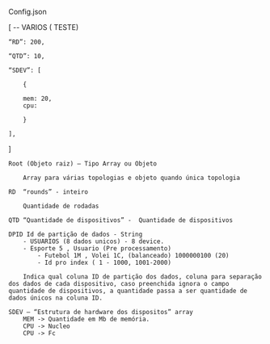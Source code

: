 Config.json 

[ -- VARIOS ( TESTE)

    “RD”: 200, 

    “QTD”: 10, 

    “SDEV”: [ 

        { 

        mem: 20,
        cpu:  

        }  

    ],  

] 

 

    Root (Objeto raiz) – Tipo Array ou Objeto 

        Array para várias topologias e objeto quando única topologia 

    RD  “rounds” - inteiro 

        Quantidade de rodadas 

    QTD “Quantidade de dispositivos” -  Quantidade de dispositivos 

    DPID Id de partição de dados - String 
        - USUARIOS (8 dados unicos) - 8 device.
        - Esporte 5 , Usuario (Pre processamento)
            - Futebol 1M , Volei 1C, (balanceado) 1000000100 (20) 
            - Id pro index ( 1 - 1000, 1001-2000)
   
        Indica qual coluna ID de partição dos dados, coluna para separação dos dados de cada dispositivo, caso preenchida ignora o campo quantidade de dispositivos, a quantidade passa a ser quantidade de dados únicos na coluna ID.  

    SDEV – “Estrutura de hardware dos dispositos” array 
        MEM -> Quantidade em Mb de memória. 
        CPU -> Nucleo
        CPU -> Fc

 